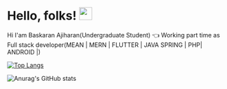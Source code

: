 

# Hello, folks! <img src="https://raw.githubusercontent.com/MartinHeinz/MartinHeinz/master/wave.gif" width="30px">

Hi I'am Baskaran Ajiharan(Undergraduate Student) 👈
Working part time as Full stack developer(MEAN | MERN | FLUTTER | JAVA SPRING | PHP| ANDROID |)

[![Top Langs](https://github-readme-stats.vercel.app/api/top-langs/?username=Ajiharan&layout=compact)](https://github.com/Ajiharan/github-readme-stats)


![Anurag's GitHub stats](https://github-readme-stats.vercel.app/api?username=Ajiharan&show_icons=true&theme=radical)









